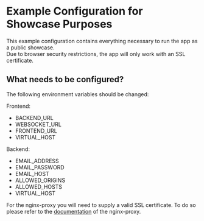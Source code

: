 # Example Configuration for Showcase Purposes

This example configuration contains everything necessary to run the app as a public showcase.  
Due to browser security restrictions, the app will only work with an SSL certificate.

## What needs to be configured?

The following environment variables should be changed:

Frontend:
  - BACKEND_URL
  - WEBSOCKET_URL
  - FRONTEND_URL
  - VIRTUAL_HOST

Backend:
  - EMAIL_ADDRESS
  - EMAIL_PASSWORD
  - EMAIL_HOST
  - ALLOWED_ORIGINS
  - ALLOWED_HOSTS
  - VIRTUAL_HOST

For the nginx-proxy you will need to supply a valid SSL certificate.
To do so please refer to the [documentation](https://github.com/nginx-proxy/nginx-proxy#ssl-support) of the nginx-proxy.